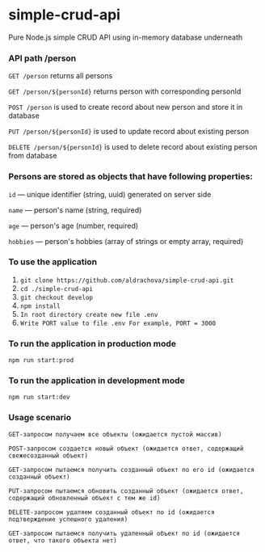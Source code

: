 # simple-crud-api
Pure Node.js simple CRUD API using in-memory database underneath

### API path /person

``` GET /person ``` returns all persons

``` GET /person/${personId} ``` returns person with corresponding personId

``` POST /person ``` is used to create record about new person and store it in database

``` PUT /person/${personId} ``` is used to update record about existing person

``` DELETE /person/${personId} ``` is used to delete record about existing person from database

### Persons are stored as objects that have following properties:

``` id ``` — unique identifier (string, uuid) generated on server side

``` name ``` — person's name (string, required)

``` age ``` — person's age (number, required)

``` hobbies ``` — person's hobbies (array of strings or empty array, required)

### To use the application 

1. ``` git clone https://github.com/aldrachova/simple-crud-api.git ```
2. ``` cd ./simple-crud-api ```
3. ``` git checkout develop ```
4. ``` npm install ```
5. ``` In root directory create new file .env ```
6. ``` Write PORT value to file .env For example, PORT = 3000 ```


### To run the application in production mode

``` npm run start:prod ```

### To run the application in development mode

``` npm run start:dev ```

### Usage scenario

``` GET-запросом получаем все объекты (ожидается пустой массив) ```

``` POST-запросом создается новый объект (ожидается ответ, содержащий свежесозданный объект) ```

``` GET-запросом пытаемся получить созданный объект по его id (ожидается созданный объект) ```

``` PUT-запросом пытаемся обновить созданный объект (ожидается ответ, содержащий обновленный объект с тем же id) ```

``` DELETE-запросом удаляем созданный объект по id (ожидается подтверждение успешного удаления) ```

``` GET-запросом пытаемся получить удаленный объект по id (ожидается ответ, что такого объекта нет) ```
